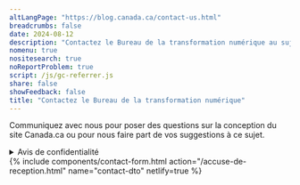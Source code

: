 ```yaml
---
altLangPage: "https://blog.canada.ca/contact-us.html"
breadcrumbs: false
date: 2024-08-12
description: "Contactez le Bureau de la transformation numérique au sujet du système de conception de Canada.ca."
nomenu: true
nositesearch: true
noReportProblem: true
script: /js/gc-referrer.js
share: false
showFeedback: false
title: "Contactez le Bureau de la transformation numérique"
---
```

<p>Communiquez avec nous pour poser des questions sur la conception du site Canada.ca ou pour nous faire part de vos suggestions à ce sujet.</p>
<div class="row">
  <div class="col-md-8">
    <details class="mrgn-tp-lg">
      <summary>Avis de confidentialité</summary>
      <p class="mrgn-tp-lg">Nous faisons partie d’Emploi et développement social Canada, ce qui nous autorise à recueillir et à conserver des renseignements personnels en vertu de l’article&nbsp;5.1 de la <cite>Loi sur le ministère de l’Emploi et du Développement social</cite>. Le type de renseignements que nous recueillons à votre sujet et l’usage que nous en faisons sont détaillés dans <a href="https://www.canada.ca/fr/secretariat-conseil-tresor/services/acces-information-protection-reseignements-personnels/acces-information/info-source/fichiers-renseignements-personnels-ordinaires.html#pou914">Communications publiques&nbsp;—&nbsp;POU&nbsp;914</a>. Nous traitons vos renseignements conformément à la partie&nbsp;4 de la <a href="https://laws-lois.justice.gc.ca/fra/lois/h-5.7/TexteComplet.html"><cite>Loi sur le ministère de l’Emploi et du Développement social</cite></a>, à la <a href="https://laws-lois.justice.gc.ca/fra/lois/a-1/page-1.html"><cite>Loi sur l’accès à l’information</cite></a> et à la <a href="https://laws-lois.justice.gc.ca/fra/lois/p-21/index.html"><cite>Loi sur la protection des renseignements personnels</cite></a>. Nous nous conformons également aux exigences de la <a href="https://www.tbs-sct.canada.ca/pol/doc-fra.aspx?id=18309"><cite>Directive sur les pratiques relatives à la protection de la vie privée</cite></a>.</p>
      <p>Le formulaire de contact vous demande certains renseignements personnels afin que nous puissions vous répondre. Le choix vous appartient de fournir ou non les renseignements demandés dans le formulaire. Les renseignements personnels recueillis seront mis à la disposition du personnel du programme chargé de l’administration du site Web et seront utilisés et protégés conformément à la Loi sur la protection des renseignements personnels et comme l’indique le fichier de renseignements personnels <a href="https://www.canada.ca/fr/secretariat-conseil-tresor/services/acces-information-protection-reseignements-personnels/acces-information/info-source/fichiers-renseignements-personnels-ordinaires.html#pou914">Communications publiques&nbsp;–&nbsp;POU 914</a>. Selon la Loi sur la protection des renseignements personnels, vous avez droit à la correction de vos renseignements personnels, à leur accès et à leur protection. Si vous avez des questions sur cet avis de confidentialité, contactez le coordonnateur ou la coordonnatrice de l’accès à l'information et de la protection des renseignements personnels&nbsp;(AIPRP) d’EDSC. Si la réponse du ministère à vos préoccupations en matière de protection des renseignements personnels ne vous satisfait pas, vous pouvez communiquer avec le <a href="https://www.priv.gc.ca/fr/">Commissariat à la protection de la vie privée.</a></p>
      <h2>Coordonnées</h2>
      <p>Coordonnateur·rice de l’AIPRP d’EDSC</p>
      <ul>
        <li>Téléphone&nbsp;: <a href="tel:1-819-654-6981">1-819-654-6981</a></li>
        <li>Courriel&nbsp;: <a href="mailto:NC-COMM-ATIP-AIPRP-GD@hrsdc-rhdcc.gc.ca">NC-COMM-ATIP-AIPRP-GD@hrsdc-rhdcc.gc.ca</a></li>
      </ul>
      <p>Autres coordonnées</p>
      <ul>
        <li><a href="https://www.priv.gc.ca/fr/communiquer-avec-le-commissariat/">Commissariat à la protection de la vie privée du Canada</a></li>
      </ul>
      <h2>Références</h2>
      <ul>
        <li><a href="https://laws-lois.justice.gc.ca/fra/lois/p-21/index.html"><cite>Loi sur la protection des renseignements personnels</cite></a></li>
        <li><a href="https://www.canada.ca/fr/secretariat-conseil-tresor/services/acces-information-protection-reseignements-personnels/acces-information/renseignements-programmes-fonds-renseignements/fichiers-renseignements-personnels-ordinaires.html#pou914">Fichier de renseignements personnels POU 914 - Communications publiques</a></li>
      </ul>
    </details>
  </div>
</div>
{% include components/contact-form.html action="/accuse-de-reception.html" name="contact-dto" netlify=true %}